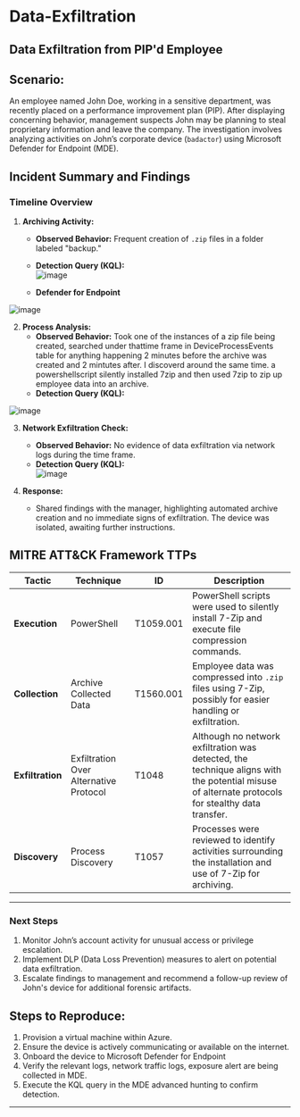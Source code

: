 # Data-Exfiltration

## **Data Exfiltration from PIP'd Employee** 

## **Scenario:**  
An employee named John Doe, working in a sensitive department, was recently placed on a performance improvement plan (PIP). After displaying concerning behavior, management suspects John may be planning to steal proprietary information and leave the company. The investigation involves analyzing activities on John’s corporate device (`badactor`) using Microsoft Defender for Endpoint (MDE).  

## **Incident Summary and Findings**  

### **Timeline Overview**  
1. **Archiving Activity:**  
   - **Observed Behavior:** Frequent creation of `.zip` files in a folder labeled "backup."  
   - **Detection Query (KQL):**  
![image](https://github.com/user-attachments/assets/dd243128-ea15-4bbb-82bb-ccb091e78f95)

   - **Defender for Endpoint**

![image](https://github.com/user-attachments/assets/6703c855-6bab-4c73-bf4f-39efcb09e4df)

2. **Process Analysis:**  
   - **Observed Behavior:** Took one of the instances of a zip file being created, searched under thattime frame in DeviceProcessEvents table for anything happening 2 minutes before the archive was created and 2 mintutes after. I discoverd around the same time. a powershellscript silently installed 7zip and then used 7zip to zip up employee data into an archive.
   - **Detection Query (KQL):**  

![image](https://github.com/user-attachments/assets/47b1d237-7cbd-46cf-834d-9d38c5c6bd30)

3. **Network Exfiltration Check:**  
   - **Observed Behavior:** No evidence of data exfiltration via network logs during the time frame.  
   - **Detection Query (KQL):**  
![image](https://github.com/user-attachments/assets/242d7cda-a7d8-4b2a-957e-71c6c0b4cc66)

4. **Response:**  
   - Shared findings with the manager, highlighting automated archive creation and no immediate signs of exfiltration. The device was isolated, awaiting further instructions.

## **MITRE ATT&CK Framework TTPs**  

| **Tactic**           | **Technique**                                                                                     | **ID**            | **Description**                                                                                                                                                 |  
|-----------------------|---------------------------------------------------------------------------------------------------|-------------------|-----------------------------------------------------------------------------------------------------------------------------------------------------------------|  
| **Execution**      | PowerShell                                                                                       | T1059.001         | PowerShell scripts were used to silently install 7-Zip and execute file compression commands.                                                                   |  
| **Collection**      | Archive Collected Data                                                                           | T1560.001         | Employee data was compressed into `.zip` files using 7-Zip, possibly for easier handling or exfiltration.                                                       |  
| **Exfiltration**    | Exfiltration Over Alternative Protocol                                                           | T1048             | Although no network exfiltration was detected, the technique aligns with the potential misuse of alternate protocols for stealthy data transfer.                |  
| **Discovery**       | Process Discovery                                                                                | T1057             | Processes were reviewed to identify activities surrounding the installation and use of 7-Zip for archiving.                                                     |  

---

### **Next Steps**  
1. Monitor John’s account activity for unusual access or privilege escalation.  
2. Implement DLP (Data Loss Prevention) measures to alert on potential data exfiltration.  
3. Escalate findings to management and recommend a follow-up review of John's device for additional forensic artifacts.  

## Steps to Reproduce:
1. Provision a virtual machine within Azure.
2. Ensure the device is actively communicating or available on the internet. 
3. Onboard the device to Microsoft Defender for Endpoint
4. Verify the relevant logs, network traffic logs, exposure alert are being collected in MDE.
5. Execute the KQL query in the MDE advanced hunting to confirm detection.

---

